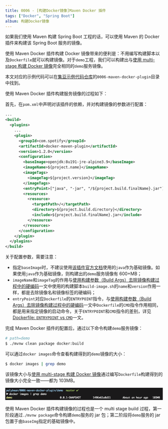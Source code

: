 ```yaml
---
title: 0006 - [构建Docker镜像]Maven Docker 插件
tags: ["Docker", "Spring Boot"]
album: 构建Docker镜像
---
```


如果我们使用 Maven 构建 Spring Boot 工程的话，可以使用 Maven 的 Docker 插件来构建该 Spring Boot 服务的镜像。

使用 Maven Docker 插件构建 Docker 镜像带来的便利是：不用编写构建脚本以及`Dockerfile`就可以构建镜像。对于`demo`工程，我们可以构建出与[使用 multi-stage 构建 Docker 镜像](/2019/03/29/0004-multi-stage-build)完全相同的`demo`服务镜像。

<!--more-->

本文对应的示例代码可以在[集豆示例代码仓库](https://github.com/polybean/polybean)的`0006-maven-docker-plugin`目录中找到。

使用 Maven Docker 插件构建服务镜像的过程如下：

首先，在`pom.xml`中声明对该插件的依赖，并对构建镜像的参数进行配置：

```xml
...
<build>
  <plugins>
    ...
    <plugin>
      <groupId>com.spotify</groupId>
      <artifactId>docker-maven-plugin</artifactId>
      <version>1.2.0</version>
      <configuration>
        <baseImage>openjdk:8u191-jre-alpine3.9</baseImage>
        <imageName>${project.name}</imageName>
        <imageTags>
          <imageTag>${project.version}</imageTag>
        </imageTags>
        <entryPoint>["java", "-jar", "/${project.build.finalName}.jar"]</entryPoint>
        <resources>
          <resource>
            <targetPath>/</targetPath>
            <directory>${project.build.directory}</directory>
            <include>${project.build.finalName}.jar</include>
          </resource>
        </resources>
      </configuration>
    </plugin>
  </plugins>
</build>
```

关于配置参数，需要注意：

- 指定`baseImage`时，不建议使用[该插件官方文档](https://github.com/spotify/docker-maven-plugin)使用的`java`作为基础镜像。如果使用`java`作为基础镜像，则构建出的`demo`服务镜像有 600+MB；
- `imageName`和`imageTag`的作用与[使用构建参数（Build Args）去除镜像构建过程中的硬编码](2019/03/27/0003-docker-build-args)一文中使用的构建脚本`build-image.sh`的`name`和`version`作用一样，都是去除镜像名和镜像标签的硬编码；
- `entryPoint`对应`Dockerfile`的`ENTRYPOINT`指令，与[使用构建参数（Build Args）去除镜像构建过程中的硬编码](2019/03/27/0003-docker-build-args)一文中`Dockerfile`的`CMD`指令作用相同，都是用来指定镜像的启动命令，关于`ENTRYPOINT`和`CMD`指令的差别，详见[Dockerfile: `ENTRYPOINT` vs `CMD`](#)一文。

完成 Maven Docker 插件的配置后，通过以下命令构建`demo`服务镜像：

```bash
# path=demo
$ ./mvnw clean package docker:build
```

可以通过`docker images`命令查看构建得到的`demo`镜像的大小：

```bash
$ docker images | grep demo
```

该镜像大小与[使用 multi-stage 构建 Docker 镜像](/2019/03/29/0004-multi-stage-build)通过编写`Dockerfile`构建得到的镜像大小完全一致——都为 103MB。

![image-size](/assets/images/2019/0006/image-size.png)

使用 Maven Docker 插件构建镜像的过程也是一个 multi stage build 过程，第一阶段通过`./mvnw package`命令构建`demo`服务的 jar 包；第二阶段将`demo`服务的 jar 包置于由`baseImg`指定的基础镜像中。
